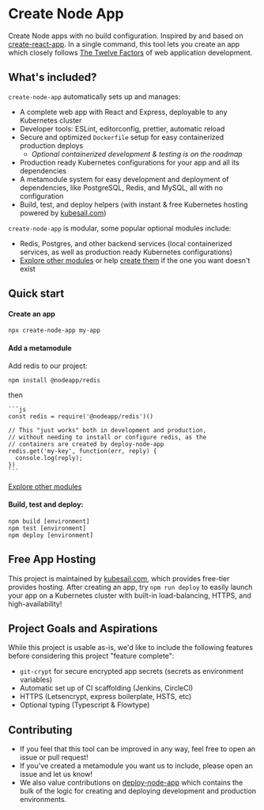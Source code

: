 # Create Node App

Create Node apps with no build configuration. Inspired by and based on [create-react-app](https://github.com/facebook/create-react-app). In a single command, this tool lets you create an app which closely follows [The Twelve Factors](https://12factor.net) of web application development.

## What's included?

`create-node-app` automatically sets up and manages:

- A complete web app with React and Express, deployable to any Kubernetes cluster
- Developer tools: ESLint, editorconfig, prettier, automatic reload
- Secure and optimized `Dockerfile` setup for easy containerized production deploys
  - _Optional containerized development & testing is on the roadmap_
- Production ready Kubernetes configurations for your app and all its dependencies
- A metamodule system for easy development and deployment of dependencies, like PostgreSQL, Redis, and MySQL, all with no configuration
- Build, test, and deploy helpers (with instant & free Kubernetes hosting powered by [kubesail.com](kubesail.com))

`create-node-app` is modular, some popular optional modules include:

- Redis, Postgres, and other backend services (local containerized services, as well as production ready Kubernetes configurations)
- [Explore other modules](https://github.com/nodeapp-metamodules) or help [create them](#contributing) if the one you want doesn't exist

## Quick start

#### Create an app

    npx create-node-app my-app

#### Add a metamodule

Add redis to our project:

    npm install @nodeapp/redis

then

    ```js
    const redis = require('@nodeapp/redis')()

    // This "just works" both in development and production,
    // without needing to install or configure redis, as the
    // containers are created by deploy-node-app
    redis.get('my-key', function(err, reply) {
      console.log(reply);
    })
    ```

[Explore other modules](https://github.com/nodeapp-metamodules)

#### Build, test and deploy:

    npm build [environment]
    npm test [environment]
    npm deploy [environment]

## Free App Hosting

This project is maintained by [kubesail.com](kubesail.com), which provides free-tier provides hosting. After creating an app, try `npm run deploy` to easily launch your app on a Kubernetes cluster with built-in load-balancing, HTTPS, and high-availability!

## Project Goals and Aspirations

While this project is usable as-is, we'd like to include the following features before considering this project "feature complete":

- `git-crypt` for secure encrypted app secrets (secrets as environment variables)
- Automatic set up of CI scaffolding (Jenkins, CircleCI)
- HTTPS (Letsencrypt, express boilerplate, HSTS, etc)
- Optional typing (Typescript & Flowtype)

## Contributing

- If you feel that this tool can be improved in any way, feel free to open an issue or pull request!
- If you've created a metamodule you want us to include, please open an issue and let us know!
- We also value contributions on [deploy-node-app](https://github.com/kubesail/deploy-node-app) which contains the bulk of the logic for creating and deploying development and production environments.
